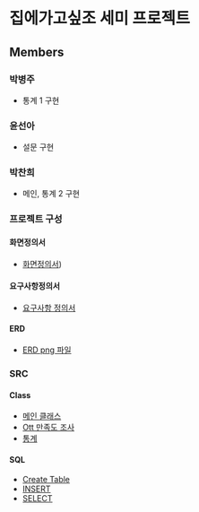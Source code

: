 # 집에가고싶조 세미 프로젝트
## Members
### 박병주  
* 통계 1 구현
### 윤선아
* 설문 구현
### 박찬희
* 메인, 통계 2 구현
### 프로젝트 구성
#### 화면정의서
- [화면정의서](./docs/etc/%ED%99%94%EB%A9%B4%EC%A0%95%EC%9D%98%EC%84%9C%20(%EC%B5%9C%EC%A2%85).pdf))
#### 요구사항정의서
- [요구사항 정의서](./docs/etc/%EC%9A%94%EA%B5%AC%EC%82%AC%ED%95%AD%EC%A0%95%EC%9D%98%EC%84%9C(%EC%A7%91%EC%97%90%EA%B0%80%EA%B3%A0%EC%8B%B6%EC%A1%B0).xlsx.pdf)
#### ERD
- [ERD png 파일](./docs/etc/Survey.png)
### SRC
#### Class
- [메인 클래스](./src/Main.java)
- [Ott 만족도 조사](./src/OttSurvey.java)
- [통계](./src/Result.java)
#### SQL
- [Create Table](./docs/SQL/Survey.sql)  
- [INSERT](./docs/SQL/insert.sql)  
- [SELECT](./docs/SQL/surveySQL.sql)  



